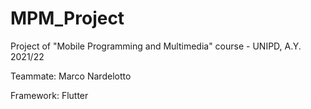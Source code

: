 # MPM_Project
Project of "Mobile Programming and Multimedia" course - UNIPD, A.Y. 2021/22

Teammate: Marco Nardelotto

Framework: Flutter
